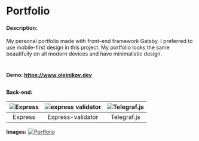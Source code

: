 # Portfolio
#### Description:
My personal portfolio made with front-end framework Gatsby. I preferred to use mobile-first design in this project. My portfolio looks the same beautifully on all modern devices and have minimalistic design.
# 

**Demo: https://www.oleinikov.dev**

## 
**Back-end:**

| ![Express](https://www.oleinikov.dev/project-icons/express.svg) | ![express validator](https://www.oleinikov.dev/project-icons/express-validator.svg) | ![Telegraf.js](https://www.oleinikov.dev/project-icons/telegraf.svg) |
|:--:|:--:|:--:|
| Express | Express-validator| Telegraf.js | 

**Images:**
[![Portfolio](https://www.oleinikov.dev/static/72611bd877d34fc11958cd536a220dcd/99d89/portfolio-featured.webp "Portfolio")](https://www.oleinikov.dev/static/72611bd877d34fc11958cd536a220dcd/99d89/portfolio-featured.webp "Portfolio")
